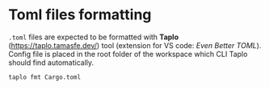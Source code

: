 # Toml files formatting

`.toml` files are expected to be formatted with **Taplo** (https://taplo.tamasfe.dev/) tool (extension for VS code: *Even Better TOML*). Config file is placed in the root folder of the workspace which CLI Taplo should find automatically.

```
taplo fmt Cargo.toml
```
